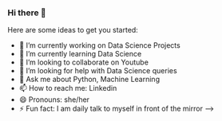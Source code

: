 ### Hi there 👋


Here are some ideas to get you started:

- 🔭 I’m currently working on Data Science Projects
- 🌱 I’m currently learning Data Science
- 👯 I’m looking to collaborate on Youtube
- 🤔 I’m looking for help with Data Science queries
- 💬 Ask me about Python, Machine Learning
- 📫 How to reach me: Linkedin
- 😄 Pronouns: she/her
- ⚡ Fun fact: I am daily talk to myself in front of the mirror
-->
